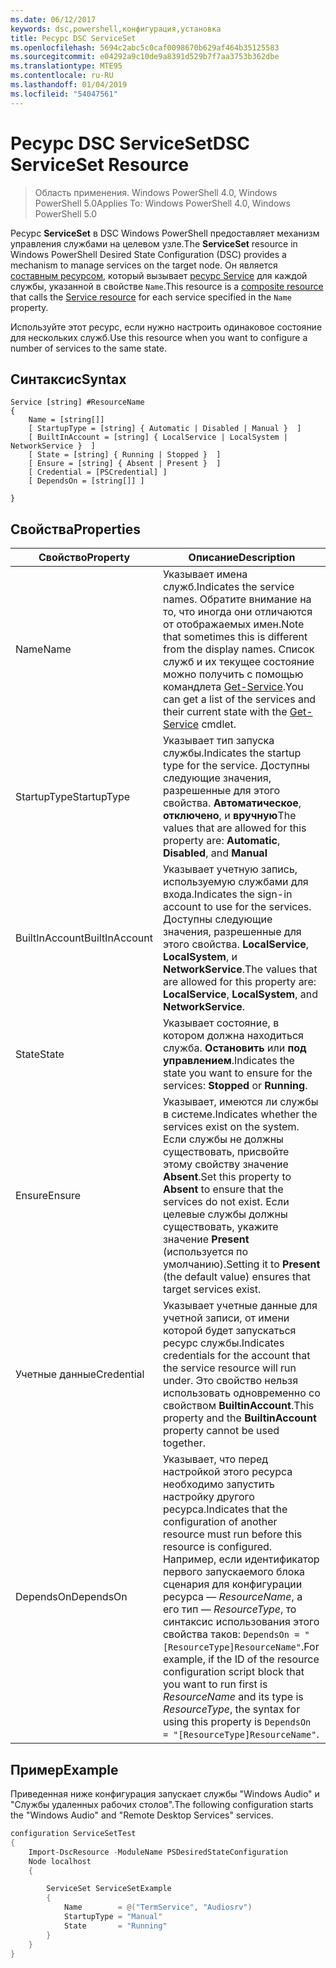 ```yaml
---
ms.date: 06/12/2017
keywords: dsc,powershell,конфигурация,установка
title: Ресурс DSC ServiceSet
ms.openlocfilehash: 5694c2abc5c0caf0098670b629af464b35125583
ms.sourcegitcommit: e04292a9c10de9a8391d529b7f7aa3753b362dbe
ms.translationtype: MTE95
ms.contentlocale: ru-RU
ms.lasthandoff: 01/04/2019
ms.locfileid: "54047561"
---
```

# <a name="dsc-serviceset-resource"></a><span data-ttu-id="5792a-103">Ресурс DSC ServiceSet</span><span class="sxs-lookup"><span data-stu-id="5792a-103">DSC ServiceSet Resource</span></span>

> <span data-ttu-id="5792a-104">Область применения. Windows PowerShell 4.0, Windows PowerShell 5.0</span><span class="sxs-lookup"><span data-stu-id="5792a-104">Applies To: Windows PowerShell 4.0, Windows PowerShell 5.0</span></span>

<span data-ttu-id="5792a-105">Ресурс **ServiceSet** в DSC Windows PowerShell предоставляет механизм управления службами на целевом узле.</span><span class="sxs-lookup"><span data-stu-id="5792a-105">The **ServiceSet** resource in Windows PowerShell Desired State Configuration (DSC) provides a mechanism to manage services on the target node.</span></span> <span data-ttu-id="5792a-106">Он является [составным ресурсом](../../../resources/authoringResourceComposite.md), который вызывает [ресурс Service](serviceResource.md) для каждой службы, указанной в свойстве `Name`.</span><span class="sxs-lookup"><span data-stu-id="5792a-106">This resource is a [composite resource](../../../resources/authoringResourceComposite.md) that calls the [Service resource](serviceResource.md) for each service specified in the `Name` property.</span></span>

<span data-ttu-id="5792a-107">Используйте этот ресурс, если нужно настроить одинаковое состояние для нескольких служб.</span><span class="sxs-lookup"><span data-stu-id="5792a-107">Use this resource when you want to configure a number of services to the same state.</span></span>

## <a name="syntax"></a><span data-ttu-id="5792a-108">Синтаксис</span><span class="sxs-lookup"><span data-stu-id="5792a-108">Syntax</span></span>

```
Service [string] #ResourceName
{
    Name = [string[]]
    [ StartupType = [string] { Automatic | Disabled | Manual }  ]
    [ BuiltInAccount = [string] { LocalService | LocalSystem | NetworkService }  ]
    [ State = [string] { Running | Stopped }  ]
    [ Ensure = [string] { Absent | Present }  ]
    [ Credential = [PSCredential] ]
    [ DependsOn = [string[]] ]

}
```

## <a name="properties"></a><span data-ttu-id="5792a-109">Свойства</span><span class="sxs-lookup"><span data-stu-id="5792a-109">Properties</span></span>

|  <span data-ttu-id="5792a-110">Свойство</span><span class="sxs-lookup"><span data-stu-id="5792a-110">Property</span></span>  |  <span data-ttu-id="5792a-111">Описание</span><span class="sxs-lookup"><span data-stu-id="5792a-111">Description</span></span>   |
|---|---|
| <span data-ttu-id="5792a-112">Name</span><span class="sxs-lookup"><span data-stu-id="5792a-112">Name</span></span>| <span data-ttu-id="5792a-113">Указывает имена служб.</span><span class="sxs-lookup"><span data-stu-id="5792a-113">Indicates the service names.</span></span> <span data-ttu-id="5792a-114">Обратите внимание на то, что иногда они отличаются от отображаемых имен.</span><span class="sxs-lookup"><span data-stu-id="5792a-114">Note that sometimes this is different from the display names.</span></span> <span data-ttu-id="5792a-115">Список служб и их текущее состояние можно получить с помощью командлета [Get-Service](https://technet.microsoft.com/library/hh849804.aspx).</span><span class="sxs-lookup"><span data-stu-id="5792a-115">You can get a list of the services and their current state with the [Get-Service](https://technet.microsoft.com/library/hh849804.aspx) cmdlet.</span></span>|
| <span data-ttu-id="5792a-116">StartupType</span><span class="sxs-lookup"><span data-stu-id="5792a-116">StartupType</span></span>| <span data-ttu-id="5792a-117">Указывает тип запуска службы.</span><span class="sxs-lookup"><span data-stu-id="5792a-117">Indicates the startup type for the service.</span></span> <span data-ttu-id="5792a-118">Доступны следующие значения, разрешенные для этого свойства. **Автоматическое**, **отключено**, и **вручную**</span><span class="sxs-lookup"><span data-stu-id="5792a-118">The values that are allowed for this property are: **Automatic**, **Disabled**, and **Manual**</span></span>|
| <span data-ttu-id="5792a-119">BuiltInAccount</span><span class="sxs-lookup"><span data-stu-id="5792a-119">BuiltInAccount</span></span>| <span data-ttu-id="5792a-120">Указывает учетную запись, используемую службами для входа.</span><span class="sxs-lookup"><span data-stu-id="5792a-120">Indicates the sign-in account to use for the services.</span></span> <span data-ttu-id="5792a-121">Доступны следующие значения, разрешенные для этого свойства. **LocalService**, **LocalSystem**, и **NetworkService**.</span><span class="sxs-lookup"><span data-stu-id="5792a-121">The values that are allowed for this property are: **LocalService**, **LocalSystem**, and **NetworkService**.</span></span>|
| <span data-ttu-id="5792a-122">State</span><span class="sxs-lookup"><span data-stu-id="5792a-122">State</span></span>| <span data-ttu-id="5792a-123">Указывает состояние, в котором должна находиться служба. **Остановить** или **под управлением**.</span><span class="sxs-lookup"><span data-stu-id="5792a-123">Indicates the state you want to ensure for the services: **Stopped** or **Running**.</span></span>|
| <span data-ttu-id="5792a-124">Ensure</span><span class="sxs-lookup"><span data-stu-id="5792a-124">Ensure</span></span>| <span data-ttu-id="5792a-125">Указывает, имеются ли службы в системе.</span><span class="sxs-lookup"><span data-stu-id="5792a-125">Indicates whether the services exist on the system.</span></span> <span data-ttu-id="5792a-126">Если службы не должны существовать, присвойте этому свойству значение **Absent**.</span><span class="sxs-lookup"><span data-stu-id="5792a-126">Set this property to **Absent** to ensure that the services do not exist.</span></span> <span data-ttu-id="5792a-127">Если целевые службы должны существовать, укажите значение **Present** (используется по умолчанию).</span><span class="sxs-lookup"><span data-stu-id="5792a-127">Setting it to **Present** (the default value) ensures that target services exist.</span></span>|
| <span data-ttu-id="5792a-128">Учетные данные</span><span class="sxs-lookup"><span data-stu-id="5792a-128">Credential</span></span>| <span data-ttu-id="5792a-129">Указывает учетные данные для учетной записи, от имени которой будет запускаться ресурс службы.</span><span class="sxs-lookup"><span data-stu-id="5792a-129">Indicates credentials for the account that the service resource will run under.</span></span> <span data-ttu-id="5792a-130">Это свойство нельзя использовать одновременно со свойством **BuiltinAccount**.</span><span class="sxs-lookup"><span data-stu-id="5792a-130">This property and the **BuiltinAccount** property cannot be used together.</span></span>|
| <span data-ttu-id="5792a-131">DependsOn</span><span class="sxs-lookup"><span data-stu-id="5792a-131">DependsOn</span></span>| <span data-ttu-id="5792a-132">Указывает, что перед настройкой этого ресурса необходимо запустить настройку другого ресурса.</span><span class="sxs-lookup"><span data-stu-id="5792a-132">Indicates that the configuration of another resource must run before this resource is configured.</span></span> <span data-ttu-id="5792a-133">Например, если идентификатор первого запускаемого блока сценария для конфигурации ресурса — *ResourceName*, а его тип — *ResourceType*, то синтаксис использования этого свойства таков: `DependsOn = "[ResourceType]ResourceName"`.</span><span class="sxs-lookup"><span data-stu-id="5792a-133">For example, if the ID of the resource configuration script block that you want to run first is *ResourceName* and its type is *ResourceType*, the syntax for using this property is `DependsOn = "[ResourceType]ResourceName"`.</span></span>|



## <a name="example"></a><span data-ttu-id="5792a-134">Пример</span><span class="sxs-lookup"><span data-stu-id="5792a-134">Example</span></span>

<span data-ttu-id="5792a-135">Приведенная ниже конфигурация запускает службы "Windows Audio" и "Службы удаленных рабочих столов".</span><span class="sxs-lookup"><span data-stu-id="5792a-135">The following configuration starts the "Windows Audio" and "Remote Desktop Services" services.</span></span>

```powershell
configuration ServiceSetTest
{
    Import-DscResource -ModuleName PSDesiredStateConfiguration
    Node localhost
    {

        ServiceSet ServiceSetExample
        {
            Name        = @("TermService", "Audiosrv")
            StartupType = "Manual"
            State       = "Running"
        }
    }
}
```
